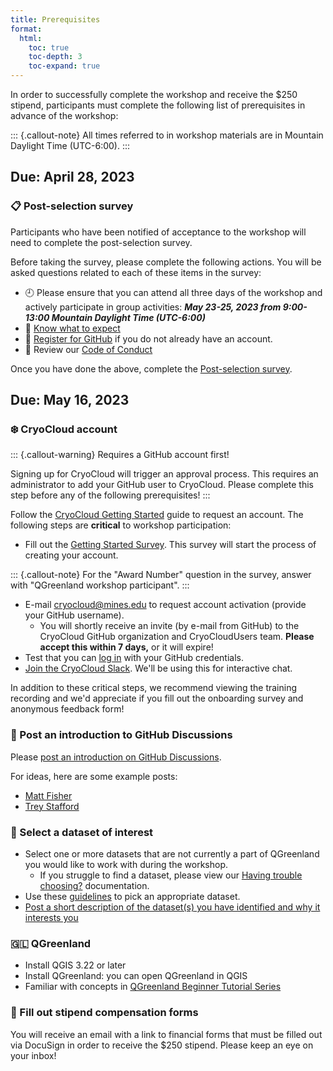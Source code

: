 ```yaml
---
title: Prerequisites
format:
  html:
    toc: true
    toc-depth: 3
    toc-expand: true
---
```


In order to successfully complete the workshop and receive the $250 stipend,
participants must complete the following list of prerequisites in advance of the
workshop:

::: {.callout-note}
All times referred to in workshop materials are in Mountain Daylight Time
(UTC-6:00).
:::


##  Due: April 28, 2023

### 📋 Post-selection survey

Participants who have been notified of acceptance to the workshop will need to
complete the post-selection survey.

Before taking the survey, please complete the following actions. You will be
asked questions related to each of these items in the survey:

* 🕘 Please ensure that you can attend all three days of the workshop and actively
  participate in group activities: _**May 23-25, 2023 from 9:00-13:00 Mountain Daylight
  Time (UTC-6:00)**_
* 🧠 [Know what to expect](/index.md#what-is-this-workshop)
* 🐙 [Register for GitHub](https://github.com/join) if you do not already have an account.
* 📏 Review our [Code of Conduct](/CODE_OF_CONDUCT.md)

Once you have done the above, complete the [Post-selection
survey](https://docs.google.com/forms/d/e/1FAIpQLScnphMXGvCk2_qWDLTTuKTJvEbIvGDxb9Lp9c05CgNz3IYJ3A/viewform?usp=sf_link).


##  Due: May 16, 2023

### ❄️ CryoCloud account


::: {.callout-warning}
Requires a GitHub account first!

Signing up for CryoCloud will trigger an approval process. This requires an
administrator to add your GitHub user to CryoCloud. Please complete this step
before any of the following prerequisites!
:::

Follow the [CryoCloud Getting
Started](https://book.cryointhecloud.com/content/Getting_Started.html) guide to
request an account. The following steps are **critical** to workshop participation:

* Fill out the [Getting Started
  Survey](https://docs.google.com/forms/d/e/1FAIpQLScb2B5LRy7qU9qDfUp5a51n87sumOxivXbQhc02wFX_FxEbXg/viewform).
  This survey will start the process of creating your account.

::: {.callout-note}
For the "Award Number" question in the survey, answer with "QGreenland workshop
participant".
:::

* E-mail <cryocloud@mines.edu> to request account activation (provide your GitHub
  username).
    * You will shortly receive an invite (by e-mail from GitHub) to the CryoCloud GitHub
      organization and CryoCloudUsers team. **Please accept this within 7 days,** or it
      will expire!
* Test that you can [log in](https://hub.cryointhecloud.com/) with your GitHub
  credentials.
* [Join the CryoCloud
  Slack](https://join.slack.com/t/cryospherecloud/shared_invite/zt-1isgbeuhh-q~cYYKtn_6i3PR1alGca_g).
  We'll be using this for interactive chat.

In addition to these critical steps, we recommend viewing the training recording and
we'd appreciate if you fill out the onboarding survey and anonymous feedback form!


### 🐙 Post an introduction to GitHub Discussions


Please [post an introduction on GitHub
Discussions](https://github.com/orgs/qgreenland-workshop-2023-researcher/discussions/new?category=introductions).

For ideas, here are some example posts:

* [Matt Fisher](https://github.com/orgs/qgreenland-workshop-2023-researcher/discussions/39)
* [Trey Stafford](https://github.com/orgs/qgreenland-workshop-2023-researcher/discussions/44)


### 💾 Select a dataset of interest

* Select one or more datasets that are not currently a part of QGreenland you
  would like to work with during the workshop.
    * If you struggle to find a dataset, please view our
      [Having trouble choosing?](dataset-selection.md#having-trouble-choosing)
      documentation.
* Use these [guidelines](dataset-selection.md) to pick an appropriate dataset.
* [Post a short description of the dataset(s) you have identified and why it
  interests you](https://github.com/nsidc/qgreenland-2023-researcher-workshop/discussions/new?category=dataset-ideas)


### 🇬🇱 QGreenland

* Install QGIS 3.22 or later
* Install QGreenland: you can open QGreenland in QGIS
* Familiar with concepts in [QGreenland Beginner Tutorial
  Series](https://www.youtube.com/watch?v=gD0vkP5JUmA&list=PLSRiyMridUCwyu-vqpAFtm8bVERgTvs7q)


### 🤑 Fill out stipend compensation forms

You will receive an email with a link to financial forms that must be filled out
via DocuSign in order to receive the $250 stipend. Please keep an eye on your
inbox!
